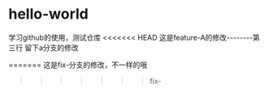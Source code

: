 # hello-world
学习github的使用，测试仓库
<<<<<<< HEAD
这是feature-A的修改--------第三行 留下a分支的修改

=======
这是fix-分支的修改，不一样的哦
>>>>>>> fix-
